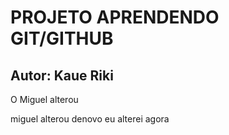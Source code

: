 # PROJETO APRENDENDO GIT/GITHUB

## Autor: Kaue Riki
O Miguel alterou 

miguel alterou denovo
eu alterei agora 
